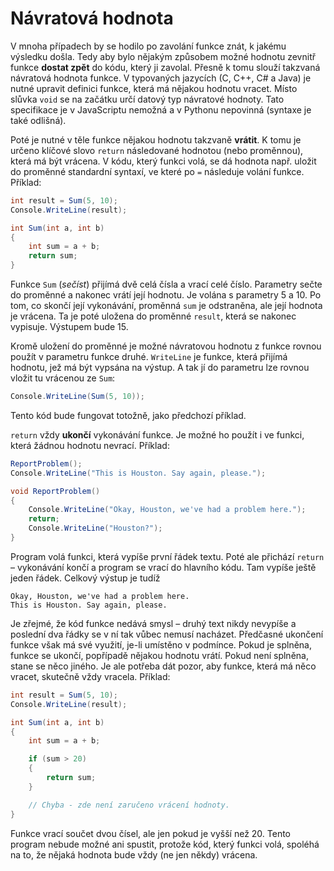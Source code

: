 # Návratová hodnota

V mnoha případech by se hodilo po zavolání funkce znát, k jakému výsledku došla. Tedy aby bylo nějakým způsobem možné hodnotu zevnitř funkce **dostat zpět** do kódu, který ji zavolal. Přesně k tomu slouží takzvaná návratová hodnota funkce. V typovaných jazycích (C, C++, C# a Java) je nutné upravit definici funkce, která má nějakou hodnotu vracet. Místo slůvka `void` se na začátku určí datový typ návratové hodnoty. Tato specifikace je v JavaScriptu nemožná a v Pythonu nepovinná (syntaxe je také odlišná).

Poté je nutné v těle funkce nějakou hodnotu takzvaně **vrátit**. K tomu je určeno klíčové slovo `return` následované hodnotou (nebo proměnnou), která má být vrácena. V kódu, který funkci volá, se dá hodnota např. uložit do proměnné standardní syntaxí, ve které po `=` následuje volání funkce. Příklad:

```csharp
int result = Sum(5, 10);
Console.WriteLine(result);

int Sum(int a, int b)
{
    int sum = a + b;
    return sum;
}
```

Funkce `Sum` (*sečíst*) přijímá dvě celá čísla a vrací celé číslo. Parametry sečte do proměnné a nakonec vrátí její hodnotu. Je volána s parametry 5 a 10. Po tom, co skončí její vykonávání, proměnná `sum` je odstraněna, ale její hodnota je vrácena. Ta je poté uložena do proměnné `result`, která se nakonec vypisuje. Výstupem bude 15.

Kromě uložení do proměnné je možné návratovou hodnotu z funkce rovnou použít v parametru funkce druhé. `WriteLine` je funkce, která přijímá hodnotu, jež má být vypsána na výstup. A tak jí do parametru lze rovnou vložit tu vrácenou ze `Sum`:

```csharp
Console.WriteLine(Sum(5, 10));
```

Tento kód bude fungovat totožně, jako předchozí příklad.

`return` vždy **ukončí** vykonávání funkce. Je možné ho použít i ve funkci, která žádnou hodnotu nevrací. Příklad:

```csharp
ReportProblem();
Console.WriteLine("This is Houston. Say again, please.");

void ReportProblem()
{
    Console.WriteLine("Okay, Houston, we've had a problem here.");
    return;
    Console.WriteLine("Houston?");
}
```

Program volá funkci, která vypíše první řádek textu. Poté ale přichází `return` – vykonávání končí a program se vrací do hlavního kódu. Tam vypíše ještě jeden řádek. Celkový výstup je tudíž

```
Okay, Houston, we've had a problem here.
This is Houston. Say again, please.
```

Je zřejmé, že kód funkce nedává smysl – druhý text nikdy nevypíše a poslední dva řádky se v ní tak vůbec nemusí nacházet. Předčasné ukončení funkce však má své využití, je-li umístěno v podmínce. Pokud je splněna, funkce se ukončí, popřípadě nějakou hodnotu vrátí. Pokud není splněna, stane se něco jiného. Je ale potřeba dát pozor, aby funkce, která má něco vracet, skutečně vždy vracela. Příklad:

```csharp
int result = Sum(5, 10);
Console.WriteLine(result);

int Sum(int a, int b)
{
    int sum = a + b;

    if (sum > 20)
    {
        return sum;
    }

    // Chyba - zde není zaručeno vrácení hodnoty.
}
```

Funkce vrací součet dvou čísel, ale jen pokud je vyšší než 20. Tento program nebude možné ani spustit, protože kód, který funkci volá, spoléhá na to, že nějaká hodnota bude vždy (ne jen někdy) vrácena.

